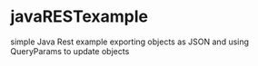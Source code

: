 # javaRESTexample
simple Java Rest example exporting objects as JSON and using QueryParams to update objects

